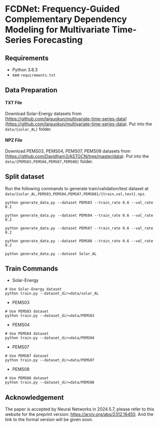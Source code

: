# FCDNet: Frequency-Guided Complementary Dependency Modeling for Multivariate Time-Series Forecasting
## Requirements
- Python 3.8.3
- see `requirements.txt`

## Data Preparation

#### TXT File
Download Solar-Energy datasets from [https://github.com/laiguokun/multivariate-time-series-data](https://github.com/laiguokun/multivariate-time-series-data). Put into the `data/{solar_AL}` folder.

#### NPZ File

Download PEMS03, PEMS04, PEMS07, PEMS08 datasets from [https://github.com/Davidham3/ASTGCN/tree/master/data). Put into the `data/{PEMS03,PEMS04,PEMS07,PEMS08}` folder.

## Split dataset

Run the following commands to generate train/validation/test dataset at `data/{solar_AL,PEMS03,PEMS04,PEMS07,PEMS08}/{train,val,test}.npz`.

```
python generate_data.py --dataset PEMS03 --train_rate 0.6 --val_rate 0.2

python generate_data.py --dataset PEMS04 --train_rate 0.6 --val_rate 0.2

python generate_data.py --dataset PEMS07 --train_rate 0.6 --val_rate 0.2

python generate_data.py --dataset PEMS08 --train_rate 0.6 --val_rate 0.2

python generate_data.py --dataset Solar_AL
```

## Train Commands

* Solar-Energy
```
# Use Solar-Energy dataset
python train.py --dataset_dir=data/solar_AL
```
* PEMS03
```
# Use PEMS03 dataset
python train.py --dataset_dir=data/PEMS03
```
* PEMS04
```
# Use PEMS04 dataset
python train.py --dataset_dir=data/PEMS04
```
* PEMS07
```
# Use PEMS07 dataset
python train.py --dataset_dir=data/PEMS07 
```
* PEMS08
```
# Use PEMS08 dataset
python train.py --dataset_dir=data/PEMS08
```
## Acknowledgement
The paper is accepted by Neural Networks in 2024.5.7, please refer to this website for the preprint version: https://arxiv.org/abs/2312.16450. And the link to the formal version will be given soon.

